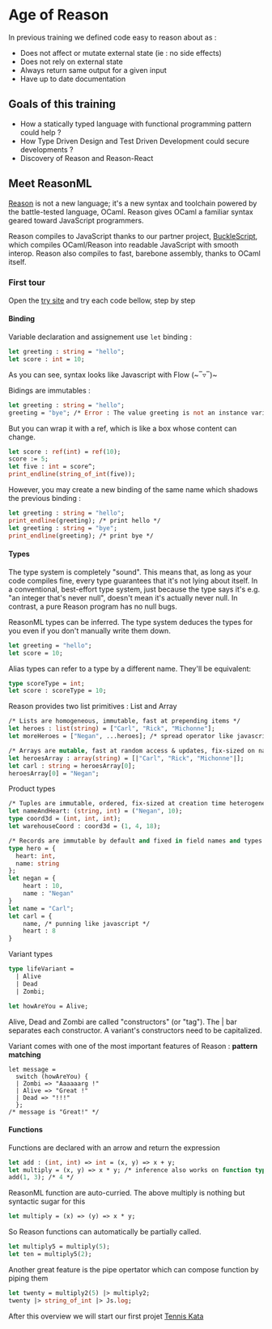 # Age of Reason

In previous training we defined code easy to reason about as :

* Does not affect or mutate external state (ie : no side effects)
* Does not rely on external state
* Always return same output for a given input
* Have up to date documentation

## Goals of this training

* How a statically typed language with functional programming pattern could help ?
* How Type Driven Design and Test Driven Development could secure developments ?
* Discovery of Reason and Reason-React

## Meet ReasonML

[Reason](https://reasonml.github.io/) is not a new language; it's a new syntax and toolchain powered by the battle-tested language, OCaml. Reason gives OCaml a familiar syntax geared toward JavaScript programmers.

Reason compiles to JavaScript thanks to our partner project, [BuckleScript](https://bucklescript.github.io), which compiles OCaml/Reason into readable JavaScript with smooth interop. Reason also compiles to fast, barebone assembly, thanks to OCaml itself.

### First tour

Open the [try site](https://reasonml.github.io/en/try.html?reason=Q) and try each code bellow, step by step

#### Binding

Variable declaration and assignement use `let` binding :

```OCaml
let greeting : string = "hello";
let score : int = 10;
```

As you can see, syntax looks like Javascript with Flow (~‾▿‾)~

Bidings are immutables :

```OCaml
let greeting : string = "hello";
greeting = "bye"; /* Error : The value greeting is not an instance variable */
```

But you can wrap it with a ref, which is like a box whose content can change.

```OCaml
let score : ref(int) = ref(10);
score := 5;
let five : int = score^;
print_endline(string_of_int(five));
```

However, you may create a new binding of the same name which shadows the previous binding :

```OCaml
let greeting : string = "hello";
print_endline(greeting); /* print hello */
let greeting : string = "bye";
print_endline(greeting); /* print bye */
```

#### Types

The type system is completely "sound". This means that, as long as your code compiles fine, every type guarantees that it's not lying about itself. In a conventional, best-effort type system, just because the type says it's e.g. "an integer that's never null", doesn't mean it's actually never null. In contrast, a pure Reason program has no null bugs.

ReasonML types can be inferred. The type system deduces the types for you even if you don't manually write them down.

```OCaml
let greeting = "hello";
let score = 10;
```

Alias types can refer to a type by a different name. They'll be equivalent:

```OCaml
type scoreType = int;
let score : scoreType = 10;
```

Reason provides two list primitives : List and Array

```OCaml
/* Lists are homogeneous, immutable, fast at prepending items */
let heroes : list(string) = ["Carl", "Rick", "Michonne"];
let moreHeroes = ["Negan", ...heroes]; /* spread operator like javascript */

/* Arrays are mutable, fast at random access & updates, fix-sized on native (flexibly sized on JavaScript) */
let heroesArray : array(string) = [|"Carl", "Rick", "Michonne"|];
let carl : string = heroesArray[0];
heroesArray[0] = "Negan";
```

Product types

```OCaml
/* Tuples are immutable, ordered, fix-sized at creation time heterogeneous */
let nameAndHeart: (string, int) = ("Negan", 10);
type coord3d = (int, int, int);
let warehouseCoord : coord3d = (1, 4, 18);

/* Records are immutable by default and fixed in field names and types */
type hero = {
  heart: int,
  name: string
};
let negan = {
    heart : 10,
    name : "Negan"
}
let name = "Carl";
let carl = {
    name, /* punning like javascript */
    heart : 8
}
```

Variant types

```OCaml
type lifeVariant =
  | Alive
  | Dead
  | Zombi;

let howAreYou = Alive;
```

Alive, Dead and Zombi are called "constructors" (or "tag"). The | bar separates each constructor. A variant's constructors need to be capitalized.

Variant comes with one of the most important features of Reason : **pattern matching**

```ReasonML
let message =
  switch (howAreYou) {
  | Zombi => "Aaaaaarg !"
  | Alive => "Great !"
  | Dead => "!!!"
  };
/* message is "Great!" */
```

#### Functions

Functions are declared with an arrow and return the expression

```OCaml
let add : (int, int) => int = (x, y) => x + y;
let multiply = (x, y) => x * y; /* inference also works on function type */
add(1, 3); /* 4 */
```

ReasonML function are auto-curried. The above multiply is nothing but syntactic sugar for this

```OCaml
let multiply = (x) => (y) => x * y;
```

So Reason functions can automatically be partially called.

```OCaml
let multiply5 = multiply(5);
let ten = multiply5(2);
```

Another great feature is the pipe opertator which can compose function by piping them

```OCaml
let twenty = multiply2(5) |> multiply2;
twenty |> string_of_int |> Js.log;
```

After this overview we will start our first projet [Tennis Kata](./TENNIS.md)
